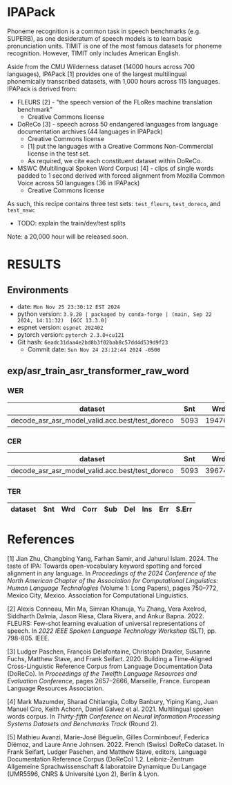 # IPAPack

Phoneme recognition is a common task in speech benchmarks (e.g. SUPERB), as one desideratum of speech models is to learn basic pronunciation units. TIMIT is one of the most famous datasets for phoneme recognition. However, TIMIT only includes American English.

Aside from the CMU Wilderness dataset (14000 hours across 700 languages), IPAPack [1] provides one of the largest multilingual phonemically transcribed datasets, with 1,000 hours across 115 languages. IPAPack is derived from:
* FLEURS [2] - "the speech version of the FLoRes machine translation benchmark"
    * Creative Commons license
* DoReCo [3] - speech across 50 endangered languages from language documentation archives (44 languages in IPAPack)
    * Creative Commons license
    * [1] put the languages with a Creative Commons Non-Commercial license in the test set.
    * As required, we cite each constituent dataset within DoReCo.
* MSWC (Multilingual Spoken Word Corpus) [4] - clips of single words padded to 1 second derived with forced alignment from Mozilla Common Voice across 50 languages (36 in IPAPack)
    * Creative Commons license


As such, this recipe contains three test sets: `test_fleurs`, `test_doreco`, and `test_mswc`

* TODO: explain the train/dev/test splits


Note: a 20,000 hour will be released soon.


<!-- Generated by scripts/utils/show_asr_result.sh -->
# RESULTS
## Environments
- date: `Mon Nov 25 23:30:12 EST 2024`
- python version: `3.9.20 | packaged by conda-forge | (main, Sep 22 2024, 14:11:32)  [GCC 13.3.0]`
- espnet version: `espnet 202402`
- pytorch version: `pytorch 2.3.0+cu121`
- Git hash: `6eadc31daa4e2bd8b3f02bab8c57dd4d539d9f23`
  - Commit date: `Sun Nov 24 23:12:44 2024 -0500`

## exp/asr_train_asr_transformer_raw_word
### WER

|dataset|Snt|Wrd|Corr|Sub|Del|Ins|Err|S.Err|
|---|---|---|---|---|---|---|---|---|
|decode_asr_asr_model_valid.acc.best/test_doreco|5093|194760|53.9|34.4|11.8|4.7|50.9|100.0|

### CER

|dataset|Snt|Wrd|Corr|Sub|Del|Ins|Err|S.Err|
|---|---|---|---|---|---|---|---|---|
|decode_asr_asr_model_valid.acc.best/test_doreco|5093|396745|70.3|17.5|12.2|3.3|33.0|100.0|

### TER

|dataset|Snt|Wrd|Corr|Sub|Del|Ins|Err|S.Err|
|---|---|---|---|---|---|---|---|---|



# References

[1] Jian Zhu, Changbing Yang, Farhan Samir, and Jahurul Islam. 2024. The taste of IPA: Towards open-vocabulary keyword spotting and forced alignment in any language. In *Proceedings of the 2024 Conference of the North American Chapter of the Association for Computational Linguistics: Human Language Technologies* (Volume 1: Long Papers), pages 750–772, Mexico City, Mexico. Association for Computational Linguistics.

[2] Alexis Conneau, Min Ma, Simran Khanuja, Yu Zhang, Vera Axelrod, Siddharth Dalmia, Jason Riesa, Clara Rivera, and Ankur Bapna. 2022. FLEURS: Few-shot learning evaluation of universal representations of speech. In *2022 IEEE Spoken Language Technology Workshop* (SLT), pp. 798-805. IEEE.

[3] Ludger Paschen, François Delafontaine, Christoph Draxler, Susanne Fuchs, Matthew Stave, and Frank Seifart. 2020. Building a Time-Aligned Cross-Linguistic Reference Corpus from Language Documentation Data (DoReCo). In *Proceedings of the Twelfth Language Resources and Evaluation Conference*, pages 2657–2666, Marseille, France. European Language Resources Association.

[4] Mark Mazumder, Sharad Chitlangia, Colby Banbury, Yiping Kang, Juan Manuel Ciro, Keith Achorn, Daniel Galvez et al. 2021. Multilingual spoken words corpus. In *Thirty-fifth Conference on Neural Information Processing Systems Datasets and Benchmarks Track* (Round 2).

[5] Mathieu Avanzi, Marie-José Béguelin, Gilles Corminboeuf, Federica Diémoz, and Laure Anne Johnsen. 2022. French (Swiss) DoReCo dataset. In Frank Seifart, Ludger Paschen, and Matthew Stave, editors, Language Documentation Reference Corpus (DoReCo) 1.2. Leibniz-Zentrum Allgemeine Sprachwissenschaft & laboratoire Dynamique Du Langage (UMR5596, CNRS & Université Lyon 2), Berlin & Lyon.
